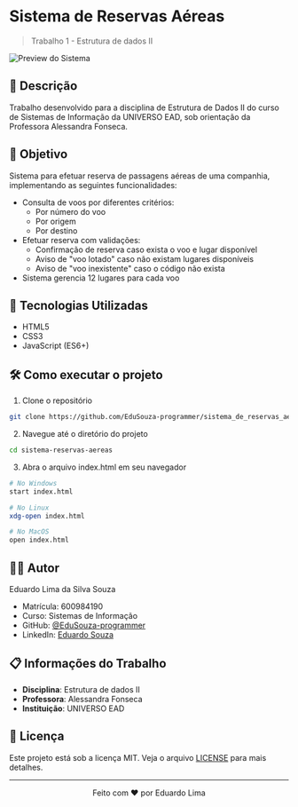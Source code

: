 # Sistema de Reservas Aéreas
> Trabalho 1 - Estrutura de dados II

![Preview do Sistema](https://github.com/EduSouza-programmer/sistema_de_reservas_aereas-AF-UniversoEAD/main/preview.png)

## 📝 Descrição
Trabalho desenvolvido para a disciplina de Estrutura de Dados II do curso de Sistemas de Informação da UNIVERSO EAD, sob orientação da Professora Alessandra Fonseca.

## 🎯 Objetivo
Sistema para efetuar reserva de passagens aéreas de uma companhia, implementando as seguintes funcionalidades:

- Consulta de voos por diferentes critérios:
  - Por número do voo
  - Por origem
  - Por destino
- Efetuar reserva com validações:
  - Confirmação de reserva caso exista o voo e lugar disponível
  - Aviso de "voo lotado" caso não existam lugares disponíveis
  - Aviso de "voo inexistente" caso o código não exista
- Sistema gerencia 12 lugares para cada voo

## 🚀 Tecnologias Utilizadas
- HTML5
- CSS3
- JavaScript (ES6+)

## 🛠️ Como executar o projeto

1. Clone o repositório
```bash
git clone https://github.com/EduSouza-programmer/sistema_de_reservas_aereas-AF-UniversoEAD.git
```

2. Navegue até o diretório do projeto
```bash
cd sistema-reservas-aereas
```

3. Abra o arquivo index.html em seu navegador
```bash
# No Windows
start index.html

# No Linux
xdg-open index.html

# No MacOS
open index.html
```

## 👨‍💻 Autor
Eduardo Lima da Silva Souza
- Matrícula: 600984190
- Curso: Sistemas de Informação
- GitHub: [@EduSouza-programmer](https://github.com/EduSouza-programmer)
- LinkedIn: [Eduardo Souza](https://www.linkedin.com/in/eduardosouzaprogrammer/)

## 📋 Informações do Trabalho
- **Disciplina**: Estrutura de dados II
- **Professora**: Alessandra Fonseca
- **Instituição**: UNIVERSO EAD

## 📄 Licença
Este projeto está sob a licença MIT. Veja o arquivo [LICENSE](./LICENSE) para mais detalhes.

---

<div align="center">
 Feito com ❤️ por Eduardo Lima
</div>